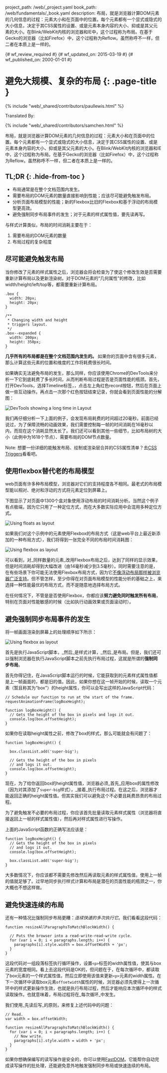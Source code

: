 project_path: /web/_project.yaml
book_path: /web/fundamentals/_book.yaml
description: 布局，就是浏览器计算DOM元素的几何信息的过程：元素大小和在页面中的位置。每个元素都有一个显式或隐式的大小信息，决定于其CSS属性的设置、或是元素本身内容的大小、抑或是其父元素的大小。在Blink/WebKit内核的浏览器和IE中，这个过程称为布局。在基于Gecko的浏览器（比如Firefox）中，这个过程称为Reflow。虽然称呼不一样，但二者在本质上是一样的。

{# wf_review_required #}
{# wf_updated_on: 2015-03-19 #}
{# wf_published_on: 2000-01-01 #}

# 避免大规模、复杂的布局 {: .page-title }

{% include "web/_shared/contributors/paullewis.html" %}


Translated By: 

{% include "web/_shared/contributors/samchen.html" %}


布局，就是浏览器计算DOM元素的几何信息的过程：元素大小和在页面中的位置。每个元素都有一个显式或隐式的大小信息，决定于其CSS属性的设置、或是元素本身内容的大小、抑或是其父元素的大小。在Blink/WebKit内核的浏览器和IE中，这个过程称为布局。在基于Gecko的浏览器（比如Firefox）中，这个过程称为Reflow。虽然称呼不一样，但二者在本质上是一样的。

## TL;DR {: .hide-from-toc }
- 布局通常是在整个文档范围内发生。
- 需要布局的DOM元素的数量直接影响到性能；应该尽可能避免触发布局。
- 分析页面布局模型的性能；新的Flexbox比旧的Flexbox和基于浮动的布局模型更高效。
- 避免强制同步布局事件的发生；对于元素的样式属性值，要先读再写。


与样式计算类似，布局的时间消耗主要在于：

1. 需要布局的DOM元素的数量
2. 布局过程的复杂程度

## 尽可能避免触发布局

当你修改了元素的样式属性之后，浏览器会将会检查为了使这个修改生效是否需要重新计算布局以及更新渲染树。对于DOM元素的“几何属性”的修改，比如width/height/left/top等，都需要重新计算布局。


    .box {
      width: 20px;
      height: 20px;
    }
    
    /**
     * Changing width and height
     * triggers layout.
     */
    .box--expanded {
      width: 200px;
      height: 350px;
    }
    

**几乎所有的布局都是在整个文档范围内发生的。** 如果你的页面中含有很多元素，那么计算这些元素的位置和维度的工作将耗费很长时间。

如果确实无法避免布局的发生，那么同样，你应该使用Chrome的DevTools来分析一下它到底耗费了多长时间，从而判断布局过程是否是页面性能的瓶颈。首先，打开DevTools，选择Timeline标签，，点击左上角红色record按钮，然后在页面上做一些互动操作。再点击一次那个红色按钮结束记录，你就会看到页面性能的分解图：

<img src="images/avoid-large-complex-layouts-and-layout-thrashing/big-layout.jpg" class="g--centered" alt="DevTools showing a long time in Layout" />

我们再仔细分析一下上面的例子，会发现布局耗费的时间超过20毫秒。前面已经说过，为了保障流畅的动画效果，我们需要控制每一帧的时间消耗在16毫秒以内，而现在这个消耗显然太长了。我们还可以看到其他一些细节，比如布局树的大小（此例中为1618个节点）、需要布局的DOM节点数量。

Note: 想要一份详细的能触发布局、绘制或渲染层合并的CSS属性清单？去<a href="http://csstriggers.com/">CSS Triggers</a>看看吧。

## 使用flexbox替代老的布局模型
web页面有许多种布局模型，浏览器对它们的支持程度各不相同。最老式的布局模型能以相对、绝对和浮动的方式将元素定位到屏幕上。

下图显示了对页面中1300个盒对象使用浮动布局的时间消耗分析。当然这个例子有点极端，因为它只用了一种定位方式，而在大多数实际应用中会混用多种定位方式。

<img src="images/avoid-large-complex-layouts-and-layout-thrashing/layout-float.jpg" class="g--centered" alt="Using floats as layout" />

如果我们对这个示例中的元素使用Flexbox的布局方式（这是web平台上最近新添加的一种布局方式），我们将得到一张完全不同的布局时间消耗图：

<img src="images/avoid-large-complex-layouts-and-layout-thrashing/layout-flex.jpg" class="g--centered" alt="Using flexbox as layout" />

可以看到，对_同样数量的元素_改用Flexbox布局之后，达到了同样的显示效果，但是时间消耗却得到大幅改进（由14毫秒减少到3.5毫秒）。同时需要注意的是，在有些场景下你可能无法使用Flexbox布局方式，因为它[不像浮动布局那样被浏览器广泛支持](http://caniuse.com/#search=flexbox)。但不管怎样，至少你得在对页面布局模型的性能分析的基础之上，来选择一种性能最优的布局方式，而不是随意地选择布局方式。

在任何情况下，不管是是否使用Flexbox，你都应该**努力避免同时触发所有布局**，特别在页面对性能敏感的时候（比如执行动画效果或页面滚动时）。

## 避免强制同步布局事件的发生
将一帧画面渲染到屏幕上的处理顺序如下所示：

<img src="images/avoid-large-complex-layouts-and-layout-thrashing/frame.jpg" class="g--centered" alt="Using flexbox as layout" />

首先是执行JavaScript脚本，_然后_是样式计算，_然后_是布局。但是，我们还可以强制浏览器在执行JavaScript脚本之前先执行布局过程，这就是所谓的**强制同步布局**。

首先你得记住，在JavaScript脚本运行的时候，它能获取到的元素样式属性值都是上一帧画面的，都是旧的值。因此，如果你想在这一帧开始的时候，读取一个元素（暂且称其为“box”）的height属性，你可以会写出这样的JavaScript代码：


    // Schedule our function to run at the start of the frame.
    requestAnimationFrame(logBoxHeight);
    
    function logBoxHeight() {
      // Gets the height of the box in pixels and logs it out.
      console.log(box.offsetHeight);
    }
    

如果你在读取height属性之前，修改了box的样式，那么可能就会有问题了：


    function logBoxHeight() {
    
      box.classList.add('super-big');
    
      // Gets the height of the box in pixels
      // and logs it out.
      console.log(box.offsetHeight);
    }
    

现在，为了给你返回box的height属性值，浏览器必须_首先_应用box的属性修改（因为对其添加了`super-big`样式），_接着_执行布局过程。在这之后，浏览器才能返回正确的height属性值。但其实我们可以避免这个不必要且耗费昂贵的布局过程。

为了避免触发不必要的布局过程，你应该首先批量读取元素样式属性（浏览器将直接返回上一帧的样式属性值），然后再对样式属性进行写操作。

上面的JavaScript函数的正确写法应该是：


    function logBoxHeight() {
      // Gets the height of the box in pixels
      // and logs it out.
      console.log(box.offsetHeight);
    
      box.classList.add('super-big');
    }
    

大多数情况下，你应该都不需要先修改然后再读取元素的样式属性值，使用上一帧的值就足够了。过早地同步执行样式计算和布局是潜在的页面性能的瓶颈之一，你大概也不想这样做。

## 避免快速连续的布局
还有一种情况比强制同步布局更糟：_连续快速的多次执行它_。我们看看这段代码：


    function resizeAllParagraphsToMatchBlockWidth() {
    
      // Puts the browser into a read-write-read-write cycle.
      for (var i = 0; i < paragraphs.length; i++) {
        paragraphs[i].style.width = box.offsetWidth + 'px';
      }
    }
    

这段代码对一组段落标签执行循环操作，设置`<p>`标签的width属性值，使其与box元素的宽度相同。看上去这段代码是OK的，但问题在于，在每次循环中，都读取了box元素的一个样式属性值，然后立即使用该值来更新`<p>`元素的width属性。在下一次循环中读取box元素`offsetwidth`属性的时候，浏览器必须先使得上一次循环中的样式更新操作生效，也就是执行布局过程，然后才能响应本次循环中的样式读取操作。也就意味着，布局过程将在_每次循环_中发生。

我们使用_先读后写_的原则，来修复上述代码中的问题：


    // Read.
    var width = box.offsetWidth;
    
    function resizeAllParagraphsToMatchBlockWidth() {
      for (var i = 0; i < paragraphs.length; i++) {
        // Now write.
        paragraphs[i].style.width = width + 'px';
      }
    }
    

如果你想确保编写的读写操作是安全的，你可以使用[FastDOM](https://github.com/wilsonpage/fastdom)。它能帮你自动完成读写操作的批处理，还能避免意外地触发强制同步布局或快速连续的布局。


